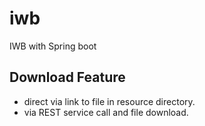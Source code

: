 # iwb
IWB with Spring boot

## Download Feature

* direct via link to file in resource directory.
* via REST service call and file download.